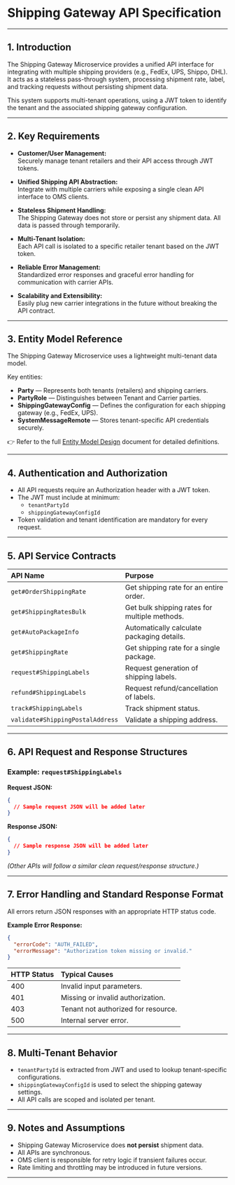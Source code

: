 # Shipping Gateway API Specification

---

## 1. Introduction

The Shipping Gateway Microservice provides a unified API interface for integrating with multiple shipping providers (e.g., FedEx, UPS, Shippo, DHL). It acts as a stateless pass-through system, processing shipment rate, label, and tracking requests without persisting shipment data.

This system supports multi-tenant operations, using a JWT token to identify the tenant and the associated shipping gateway configuration.

---

## 2. Key Requirements

- **Customer/User Management:**  
  Securely manage tenant retailers and their API access through JWT tokens.

- **Unified Shipping API Abstraction:**  
  Integrate with multiple carriers while exposing a single clean API interface to OMS clients.

- **Stateless Shipment Handling:**  
  The Shipping Gateway does not store or persist any shipment data. All data is passed through temporarily.

- **Multi-Tenant Isolation:**  
  Each API call is isolated to a specific retailer tenant based on the JWT token.

- **Reliable Error Management:**  
  Standardized error responses and graceful error handling for communication with carrier APIs.

- **Scalability and Extensibility:**  
  Easily plug new carrier integrations in the future without breaking the API contract.

---

## 3. Entity Model Reference

The Shipping Gateway Microservice uses a lightweight multi-tenant data model.

Key entities:

- **Party** — Represents both tenants (retailers) and shipping carriers.
- **PartyRole** — Distinguishes between Tenant and Carrier parties.
- **ShippingGatewayConfig** — Defines the configuration for each shipping gateway (e.g., FedEx, UPS).
- **SystemMessageRemote** — Stores tenant-specific API credentials securely.

👉 Refer to the full [Entity Model Design](entity-model.md) document for detailed definitions.

---

## 4. Authentication and Authorization

- All API requests require an Authorization header with a JWT token.
- The JWT must include at minimum:
  - `tenantPartyId`
  - `shippingGatewayConfigId`
- Token validation and tenant identification are mandatory for every request.

---

## 5. API Service Contracts

| API Name                   | Purpose                                      |
|:---------------------------|:---------------------------------------------|
| `get#OrderShippingRate`     | Get shipping rate for an entire order.       |
| `get#ShippingRatesBulk`     | Get bulk shipping rates for multiple methods.|
| `get#AutoPackageInfo`       | Automatically calculate packaging details.  |
| `get#ShippingRate`          | Get shipping rate for a single package.      |
| `request#ShippingLabels`    | Request generation of shipping labels.       |
| `refund#ShippingLabels`     | Request refund/cancellation of labels.       |
| `track#ShippingLabels`      | Track shipment status.                      |
| `validate#ShippingPostalAddress` | Validate a shipping address.             |

---

## 6. API Request and Response Structures

### Example: `request#ShippingLabels`

**Request JSON:**
```json
{
  // Sample request JSON will be added later
}
```

**Response JSON:**
```json
{
  // Sample response JSON will be added later
}
```

_(Other APIs will follow a similar clean request/response structure.)_

---

## 7. Error Handling and Standard Response Format

All errors return JSON responses with an appropriate HTTP status code.

**Example Error Response:**
```json
{
  "errorCode": "AUTH_FAILED",
  "errorMessage": "Authorization token missing or invalid."
}
```

| HTTP Status | Typical Causes                  |
|:------------|:---------------------------------|
| 400         | Invalid input parameters.        |
| 401         | Missing or invalid authorization.|
| 403         | Tenant not authorized for resource.|
| 500         | Internal server error.           |

---

## 8. Multi-Tenant Behavior

- `tenantPartyId` is extracted from JWT and used to lookup tenant-specific configurations.
- `shippingGatewayConfigId` is used to select the shipping gateway settings.
- All API calls are scoped and isolated per tenant.

---

## 9. Notes and Assumptions

- Shipping Gateway Microservice does **not persist** shipment data.
- All APIs are synchronous.
- OMS client is responsible for retry logic if transient failures occur.
- Rate limiting and throttling may be introduced in future versions.

---
